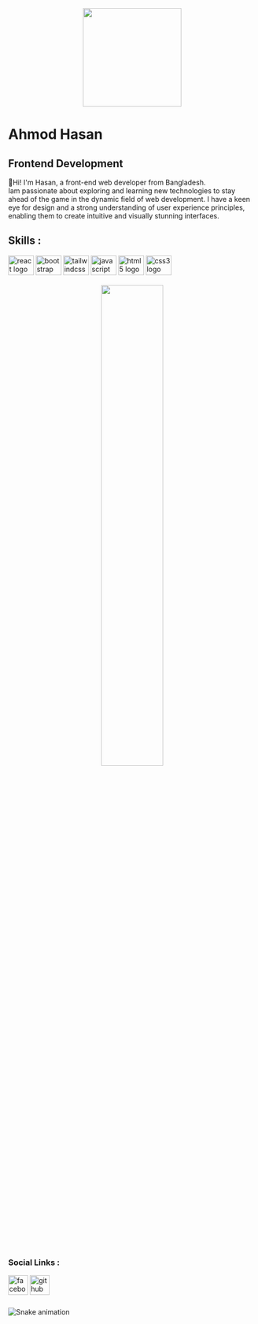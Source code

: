 <div align="center">
  <img height="200" src="https://camo.githubusercontent.com/62da68eb62b1e5f175f7d1f0191dd89a653d7908feb22d37d4a0ab07365d6791/68747470733a2f2f6d656469612e67697068792e636f6d2f6d656469612f4d3967624264396e6244724f5475314d71782f67697068792e676966"  />
</div>

# Ahmod Hasan

## Frontend Development

👋Hi! I'm Hasan, a front-end web developer from Bangladesh. </br> Iam passionate about exploring and learning new technologies to stay ahead of the game in the dynamic field of web development. I have a keen eye for design and a strong understanding of user experience principles, enabling them to create intuitive and visually stunning interfaces.

## Skills :

<div align="left">
  <img src="https://cdn.jsdelivr.net/gh/devicons/devicon/icons/react/react-original.svg" height="40" width="52" alt="react logo"  />
  <img src="https://cdn.jsdelivr.net/gh/devicons/devicon/icons/bootstrap/bootstrap-original.svg" height="40" width="52" alt="bootstrap logo"  />
  <img src="https://cdn.jsdelivr.net/gh/devicons/devicon/icons/tailwindcss/tailwindcss-original-wordmark.svg" height="40" width="52" alt="tailwindcss logo"  />
    <img src="https://cdn.jsdelivr.net/gh/devicons/devicon/icons/javascript/javascript-original.svg" height="40" width="52" alt="javascript logo"  />
  <img src="https://cdn.jsdelivr.net/gh/devicons/devicon/icons/html5/html5-original.svg" height="40" width="52" alt="html5 logo"  />
 <img src="https://cdn.jsdelivr.net/gh/devicons/devicon/icons/css3/css3-original.svg" height="40" width="52" alt="css3 logo"  />
</div>

</br>

<div align="center">
    <img width=50% src="https://github-readme-stats.vercel.app/api?username=ahmod001&show_icons=true&count_private=true" alt=""/>

</div>

### Social Links :
[<img src='https://cdn.jsdelivr.net/npm/simple-icons@3.0.1/icons/facebook.svg' alt='facebook' height='40'>](https://www.facebook.com/https://www.facebook.com/ahmod507/)    [<img src='https://cdn.jsdelivr.net/npm/simple-icons@3.0.1/icons/github.svg' alt='github' height='40'>](https://github.com/ahmod001)
###
  ![Snake animation](https://github.com/thepiyushmalhotra/thepiyushmalhotra/blob/output/github-contribution-grid-snake.svg)


